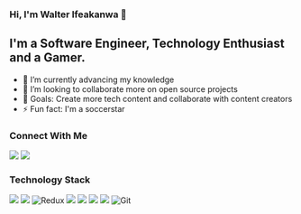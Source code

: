 ### Hi, I'm Walter Ifeakanwa 👋

## I'm a Software Engineer, Technology Enthusiast and a Gamer.

- 🔭 I’m currently advancing my knowledge
- 👯 I’m looking to collaborate more on open source projects
- 🎯 Goals: Create more tech content and collaborate with content creators
- ⚡ Fun fact: I'm a soccerstar

### Connect With Me

[<img src="https://img.shields.io/badge/linkedin-%230077B5.svg?&style=for-the-badge&logo=linkedin&logoColor=white" />](https://www.linkedin.com/in/ifeakanwa-walter/) [<img src="https://img.shields.io/badge/twitter-%231DA1F2.svg?&style=for-the-badge&logo=twitter&logoColor=white" />](https://twitter.com/dapperwalze)

### Technology Stack

<img src="https://img.shields.io/badge/javascript%20-%23323330.svg?&style=for-the-badge&logo=javascript&logoColor=%23F7DF1E" /> <img src="https://img.shields.io/badge/react%20-%2320232a.svg?&style=for-the-badge&logo=react&logoColor=%2361DAFB" /> <img alt="Redux" src="https://img.shields.io/badge/redux-%23593d88.svg?style=for-the-badge&logo=redux&logoColor=white"/> <img src="https://img.shields.io/badge/css3%20-%231572B6.svg?&style=for-the-badge&logo=css3&logoColor=white" /> <img src="https://img.shields.io/badge/typescript%20-%23007ACC.svg?&style=for-the-badge&logo=typescript&logoColor=white" /> <img src="https://img.shields.io/badge/html5%20-%23E34F26.svg?&style=for-the-badge&logo=html5&logoColor=white" /> <img src="https://img.shields.io/badge/sass%20-%23CC6699.svg?&style=for-the-badge&logo=sass&logoColor=white" /> <img alt="Git" src="https://img.shields.io/badge/git-%23F05033.svg?style=for-the-badge&logo=git&logoColor=white"/>
